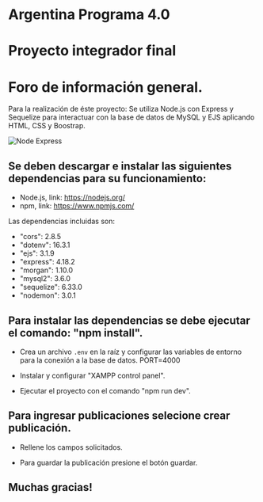 # Argentina Programa 4.0

# Proyecto integrador final

# Foro de información general.

Para la realización de éste proyecto:
Se utiliza Node.js con Express y Sequelize para interactuar con la base de datos de MySQL y EJS aplicando HTML, CSS y Boostrap.

![Node Express](https://somospnt.com/images/blog/zojuy79lo3fn3qdt7g6p.png)

## Se deben descargar e instalar las siguientes dependencias para su funcionamiento:
- Node.js, link: https://nodejs.org/
- npm, link: https://www.npmjs.com/

Las dependencias incluidas son:
   - "cors": 2.8.5
   - "dotenv": 16.3.1
   - "ejs": 3.1.9
   - "express": 4.18.2
   - "morgan": 1.10.0
   - "mysql2": 3.6.0
   - "sequelize": 6.33.0
   - "nodemon": 3.0.1

## Para instalar las dependencias se debe ejecutar el comando: "npm install".

- Crea un archivo `.env` en la raíz y configurar las variables de entorno para la conexión a la base de datos.
PORT=4000

- Instalar y configurar "XAMPP control panel".

- Ejecutar el proyecto con el comando "npm run dev".

## Para ingresar publicaciones selecione crear publicación.

- Rellene los campos solicitados.

- Para guardar la publicación presione el botón guardar.

## Muchas gracias!
